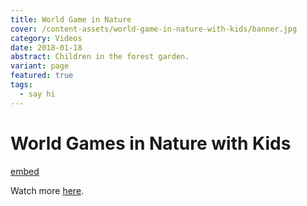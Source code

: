 ```yaml
---
title: World Game in Nature
cover: /content-assets/world-game-in-nature-with-kids/banner.jpg
category: Videos
date: 2018-01-18
abstract: Children in the forest garden.
variant: page
featured: true
tags:
  - say hi
---
```


# World Games in Nature with Kids

[embed](https://www.youtube.com/watch?v=lLD7ZuWjD6M)

Watch more [here](https://www.youtube.com/watch?v=lLD7ZuWjD6M&list=PLvSMhwXjvCq8RNX3wBJPXu2TyDeY4JCyP).

